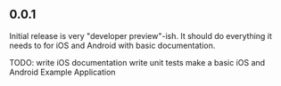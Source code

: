 ## 0.0.1

Initial release is very "developer preview"-ish.  It should do everything it needs to for iOS and Android with basic documentation.

TODO:
write iOS documentation
write unit tests
make a basic iOS and Android Example Application

